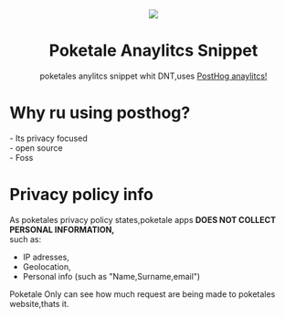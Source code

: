 <div align="center">
 <img src="https://user-images.githubusercontent.com/65588168/161028880-9eb9720c-fcc2-4b3c-9af5-ae8c943e8f4f.png"> 
 <h1> Poketale Anaylitcs Snippet </h1>
poketales anylitcs snippet whit DNT,uses <a href="https://github.com/posthog/posthog">PostHog anaylitcs!</a><br>
</div>

<h1>Why ru using posthog?</h1>
- Its privacy focused<br>
- open source<br>
- Foss <br>
 
# Privacy policy info
  As poketales privacy policy states,poketale apps <b>DOES NOT COLLECT PERSONAL INFORMATION,</b><br>
 such as:<br>
 - IP adresses,<br>
 - Geolocation,<br>
 - Personal info (such as "Name,Surname,email")<br>
 
  Poketale Only can see how much request are being made to poketales website,thats it.
